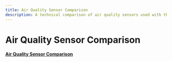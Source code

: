```yaml
---
title: Air Quality Sensor Comparison
description: A technical comparison of air quality sensors used with the AIR-1, including performance, accuracy, and specifications.
---
```


# Air Quality Sensor Comparison

#### [Air Quality Sensor Comparison](https://apolloautomation-my.sharepoint.com/:x:/p/trevor/Ea1--coB6rNKvRX07CGsVHEBUF-zUPuyyFvRED-WdjCC_Q?e=NFjC1Y)